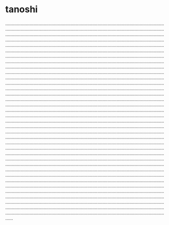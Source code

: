 # tanoshi

......................................................................................................................................................................................................................................................................................................................................................................................................................................................................................................................................................................................................................................................................................................................................................................................................................................................................................................................................................................................................................................................................................................................................................................................................................................................................................................................................................................................................................................................................................................................................................................................................................................................................................................................................................................................................................................................................................................................................................................................................................................................................................................................................................................................................................................................................................................................................................................................................................................................................................................................................................................................................................................................................................................................................................................................................................................................................................................................................................................................................................................................................................................................................................................................................................................................................................................................................................................................................................................................................................................................................................................................................................................................................................................................................................................................................................................................................................................................................................................................................................................................................................................................................................................................................................................................................................................................................................................................................................................................................................................................................................................................................................................................
